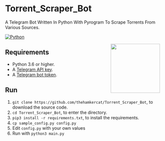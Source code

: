 # Torrent_Scraper_Bot
A Telegram Bot Written In Python With Pyrogram To Scrape Torrents From Various Sources.


[![Python](http://forthebadge.com/images/badges/made-with-python.svg)](https://python.org)

<img src="https://image.flaticon.com/icons/png/512/2292/2292290.png" width="160" align="right">

## Requirements

- Python 3.6 or higher.
- A [Telegram API key](//docs.pyrogram.org/intro/setup#api-keys).
- A [Telegram bot token](//t.me/botfather).

## Run

1. `git clone https://github.com/thehamkercat/Torrent_Scraper_Bot`, to download the source code.
2. `cd Torrent_Scraper_Bot`, to enter the directory.
3. `pip3 install -r requirements.txt`, to install the requirements.
4. `cp sample_config.py config.py`
5. Edit `config.py` with your own values
6. Run with `python3 main.py`
